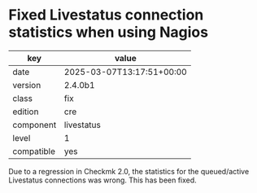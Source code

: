 [//]: # (werk v2)
# Fixed Livestatus connection statistics when using Nagios

key        | value
---------- | ---
date       | 2025-03-07T13:17:51+00:00
version    | 2.4.0b1
class      | fix
edition    | cre
component  | livestatus
level      | 1
compatible | yes

Due to a regression in Checkmk 2.0, the statistics for the queued/active
Livestatus connections was wrong. This has been fixed.
